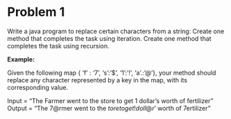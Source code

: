 <h1>Problem 1</h1>
Write a java program to replace certain characters from a string:
Create one method that completes the task using iteration.
Create one method that completes the task using recursion.

<b>Example:</b>

Given the following map { ‘f’ : ‘7’, ‘s’:’$’, ‘1’:’!’, ‘a’.:’@’}, your method should replace any character represented by a key in the map, with its corresponding value.

Input = “The Farmer went to the store to get 1 dollar’s worth of fertilizer”
Output = “The 7@rmer went to the $tore to get ! doll@r’$ worth of 7ertilizer”

